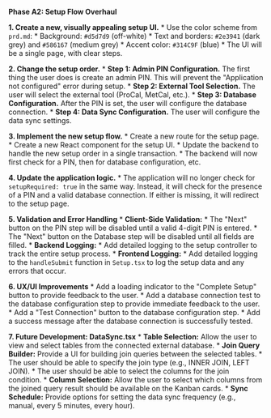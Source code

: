 **Phase A2: Setup Flow Overhaul**

**1. Create a new, visually appealing setup UI.**
    *   Use the color scheme from `prd.md`:
        *   Background: `#d5d7d9` (off-white)
        *   Text and borders: `#2e3941` (dark grey) and `#586167` (medium grey)
        *   Accent color: `#314C9F` (blue)
    *   The UI will be a single page, with clear steps.

**2. Change the setup order.**
    *   **Step 1: Admin PIN Configuration.** The first thing the user does is create an admin PIN. This will prevent the "Application not configured" error during setup.
    *   **Step 2: External Tool Selection.** The user will select the external tool (ProCal, MetCal, etc.).
    *   **Step 3: Database Configuration.** After the PIN is set, the user will configure the database connection.
    *   **Step 4: Data Sync Configuration.** The user will configure the data sync settings.

**3. Implement the new setup flow.**
    *   Create a new route for the setup page.
    *   Create a new React component for the setup UI.
    *   Update the backend to handle the new setup order in a single transaction.
    *   The backend will now first check for a PIN, then for database configuration, etc.

**4. Update the application logic.**
    *   The application will no longer check for `setupRequired: true` in the same way. Instead, it will check for the presence of a PIN and a valid database connection. If either is missing, it will redirect to the setup page.

**5. Validation and Error Handling**
    *   **Client-Side Validation:**
        *   The "Next" button on the PIN step will be disabled until a valid 4-digit PIN is entered.
        *   The "Next" button on the Database step will be disabled until all fields are filled.
    *   **Backend Logging:**
        *   Add detailed logging to the setup controller to track the entire setup process.
    *   **Frontend Logging:**
        *   Add detailed logging to the `handleSubmit` function in `Setup.tsx` to log the setup data and any errors that occur.

**6. UX/UI Improvements**
    *   Add a loading indicator to the "Complete Setup" button to provide feedback to the user.
    *   Add a database connection test to the database configuration step to provide immediate feedback to the user.
    *   Add a "Test Connection" button to the database configuration step.
    *   Add a success message after the database connection is successfully tested.

**7. Future Development: DataSync.tsx**
    *   **Table Selection:** Allow the user to view and select tables from the connected external database.
    *   **Join Query Builder:** Provide a UI for building join queries between the selected tables.
        *   The user should be able to specify the join type (e.g., INNER JOIN, LEFT JOIN).
        *   The user should be able to select the columns for the join condition.
    *   **Column Selection:** Allow the user to select which columns from the joined query result should be available on the Kanban cards.
    *   **Sync Schedule:** Provide options for setting the data sync frequency (e.g., manual, every 5 minutes, every hour).
